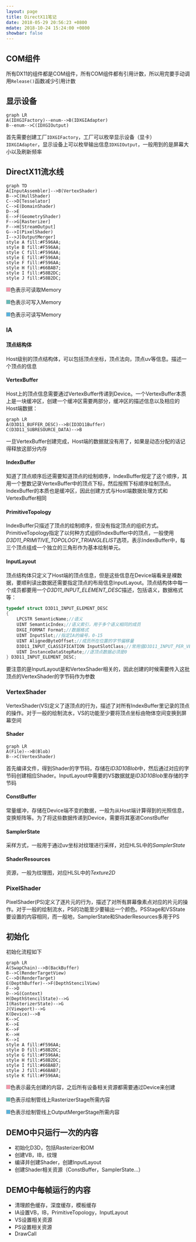 ```yaml
---
layout: page
title: DirectX11笔记
date: 2018-05-29 20:56:23 +0800
mdate: 2018-10-24 15:24:00 +0800
showbar: false
---
```


## COM组件

所有DX11的组件都是COM组件，所有COM组件都有引用计数，所以用完要手动调用`Release()`函数减少引用计数

## 显示设备

```mermaid
graph LR
A(IDXGIFactory)--enum-->B(IDXGIAdapter)
B--enum-->C(IDXGIOutput)
```

首先需要创建工厂`IDXGIFactory`，工厂可以枚举显示设备（显卡）`IDXGIAdapter`，显示设备上可以枚举输出信息`IDXGIOutput`，一般用到的是屏幕大小以及刷新频率

## DirectX11流水线

```mermaid
graph TD
A[InputAssembler]-->B(VertexShader)
B-->C(HullShader)
C-->D[Tesselator]
C-->E(DomainShader)
D-->E
E-->F(GeometryShader)
F-->G[Rasterizer]
F-->H[StreamOutput]
G-->I(PixelShader)
I-->J[OutputMerger]
style A fill:#F596AA;
style B fill:#F596AA;
style C fill:#F596AA;
style E fill:#F596AA;
style F fill:#F596AA;
style H fill:#66BAB7;
style I fill:#58B2DC;
style J fill:#58B2DC;
```

<img style="width:12px;height:12px;background:#F596AA;">色表示可读取Memory

<img style="width:12px;height:12px;background:#66BAB7;">色表示可写入Memory

<img style="width:12px;height:12px;background:#58B2DC;">色表示可读写Memory

### IA

#### 顶点结构体

Host级别的顶点结构体，可以包括顶点坐标，顶点法向，顶点uv等信息。描述一个顶点的信息

#### VertexBuffer

Host上的顶点信息需要通过VertexBuffer传递到Device。一个VertexBuffer本质上是一块缓冲区，创建一个缓冲区需要两部分，缓冲区的描述信息以及相应的Host端数据：

```mermaid
graph LR
A(D3D11_BUFFER_DESC)-->B(ID3D11Buffer)
C(D3D11_SUBRESOURCE_DATA)-->B
```

一旦VertexBuffer创建完成，Host端的数据就没有用了，如果是动态分配的话记得释放这部分内存

#### IndexBuffer

知道了顶点顺序后还需要知道顶点的绘制顺序，IndexBuffer规定了这个顺序，其用一个整数记录VertexBuffer中的顶点下标，然后按照下标顺序绘制顶点。IndexBuffer的本质也是缓冲区，因此创建方式与Host端数据处理方式和VertexBuffer相同

#### PrimitiveTopology

IndexBuffer只描述了顶点的绘制顺序，但没有指定顶点的组织方式。PrimitiveTopology指定了以何种方式组织IndexBuffer中的顶点，一般使用*D3D11_PRIMITIVE_TOPOLOGY_TRIANGLELIST*选项，表示IndexBuffer中，每三个顶点组成一个独立的三角形作为基本绘制单元。

#### InputLayout

顶点结构体只定义了Host端的顶点信息，但是这些信息在Device端看来是裸数据，要顺利读出数据还需要指定顶点的布局信息InputLayout。顶点结构体中每一个成员都要用一个*D3D11_INPUT_ELEMENT_DESC*描述，包括语义，数据格式等：

```c++
typedef struct D3D11_INPUT_ELEMENT_DESC
{
    LPCSTR SemanticName;//语义
    UINT SemanticIndex;//语义索引，用于多个语义相同的成员
    DXGI_FORMAT Format;//数据格式
    UINT InputSlot;//指定IA的编号，0-15
    UINT AlignedByteOffset;//成员所在位置的字节偏移量
    D3D11_INPUT_CLASSIFICATION InputSlotClass;//常用值D3D11_INPUT_PER_VERTEX_DATA，表示是逐顶点数据
    UINT InstanceDataStepRate;//逐顶点数据必须是0
} D3D11_INPUT_ELEMENT_DESC;
```

要注意的是InputLayout是和VertexShader相关的，因此创建的时候需要传入这批顶点的VertexShader的字节码作为参数

### VertexShader

VertexShader(VS)定义了逐顶点的行为，描述了对所有IndexBuffer里记录的顶点的操作。对于一般的绘制流水，VS的功能至少要将顶点坐标由物体空间变换到屏幕空间

#### Shader

```mermaid
graph LR
A(File)-->B(Blob)
B-->C(VertexShader)
```

首先编译文件，得到Shader的字节码，存储在*ID3D10Blob*中，然后通过对应的字节码创建相应Shader。InputLayout中需要的VS数据就是*ID3D10Blob*里存储的字节码

#### ConstBuffer

常量缓冲，存储在Device端不变的数据，一般为从Host端计算得到的光照信息，变换矩阵等。为了将这些数据传递到Device，需要将其塞进ConstBuffer

#### SamplerState

采样方式，一般用于通过uv坐标对纹理进行采样，对应HLSL中的*SamplerState*

#### ShaderResources

资源，一般为纹理图，对应HLSL中的*Texture2D*

### PixelShader

PixelShader(PS)定义了逐片元的行为，描述了对所有屏幕像素点对应的片元的操作。对于一般的绘制流水，PS的功能至少要输出一个颜色。PSStage和VSState要设置的内容相同，而一般地，SamplerState和ShaderResources多用于PS

## 初始化

初始化流程如下

```mermaid
graph LR
A(SwapChain)-->B(BackBuffer)
B-->C(RenderTargetView)
C-->D(RenderTarget)
E(DepthBuffer)-->F(DepthStencilView)
F-->D
D-->G(Context)
H(DepthStencilState)-->G
I(RasterizerState)-->G
J(Viewport)-->G
K(Device)-->B
K-->C
K-->E
K-->F
K-->H
K-->I
style A fill:#F596AA;
style D fill:#58B2DC;
style G fill:#F596AA;
style H fill:#58B2DC;
style I fill:#66BAB7;
style J fill:#66BAB7;
style K fill:#F596AA;
```

<img style="width:12px;height:12px;background:#F596AA;">色表示最先创建的内容，之后所有设备相关资源都需要通过Device来创建

<img style="width:12px;height:12px;background:#66BAB7;">色表示绘制管线上RasterizerStage所需内容

<img style="width:12px;height:12px;background:#58B2DC;">色表示绘制管线上OutputMergerStage所需内容

## DEMO中只运行一次的内容

* 初始化D3D，包括Rasterizer和OM
* 创建VB，IB，纹理
* 编译并创建Shader，创建InputLayout
* 创建Shader相关资源（ConstBuffer，SamplerState...）

## DEMO中每帧运行的内容

* 清理颜色缓存，深度缓存，模板缓存
* IA设置VB，IB，PrimitiveTopology，InputLayout
* VS设置相关资源
* PS设置相关资源
* DrawCall
